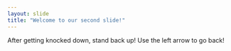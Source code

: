 ```yaml
---
layout: slide
title: "Welcome to our second slide!"
---
```

After getting knocked down, stand back up!
Use the left arrow to go back!
